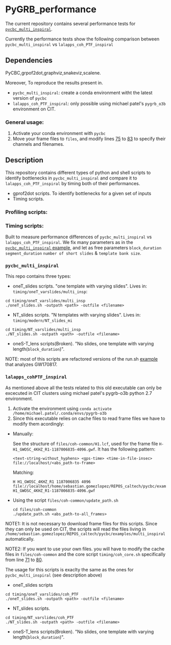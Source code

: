 # PyGRB_performance
The current repository contains several performance tests for [`pycbc_multi_inspiral`](https://github.com/gwastro/pycbc/blob/master/bin/pycbc_multi_inspiral).

Currently the performance tests show the following comparison between `pycbc_multi_inspiral` vs `lalapps_coh_PTF_inspiral`

## Dependencies 

PyCBC,grpof2dot,graphviz,snakeviz,scalene.

Moreover, To reproduce the results present in. 

- `pycbc_multi_inspiral`: create a conda environment witht the latest version of `pycbc`
- `lalapps_coh_PTF_inspiral`: only possible using michael patel's `pygrb_o3b` environment on CIT.

### General usage:
1. Activate your conda environment with `pycbc`
2. Move your frame files to `files`, and modify lines [75](https://github.com/sebastiangomezlopez/PyGRB_performance/blob/11914a55c8a905749f7097d2b9d6ed510226958d/timing/mi_core.sh#L75) to [83](https://github.com/sebastiangomezlopez/PyGRB_performance/blob/11914a55c8a905749f7097d2b9d6ed510226958d/timing/mi_core.sh#L83) to specify their channels and filenames.

## Description

This repository contains different types of python and shell scripts to identify bottlenecks in `pycbc_multi_inspiral` and  compare it to `lalapps_coh_PTF_inspiral` by timing both of their performances.

- gprof2dot scripts. To identify bottlenecks for a given set of inputs
- Timing scripts.

### Profiling scripts:

### Timing scripts:
Built to measure performance differences of `pycbc_multi_inspiral` vs `lalapps_coh_PTF_inspiral`. We fix many parameters as in the [`pycbc_multi_inspiral` example](https://github.com/gwastro/pycbc/blob/master/bin/pycbc_multi_inspiral), and let as free parameters `block_duration` `segment_duration` `number of short slides` & `template bank size`. 

### `pycbc_multi_inspiral`

This repo contains three types:

- oneT_slides scripts. "one template with varying slides". Lives in: `timing/oneT_varslides/multi_insp`:

 ```
 cd timing/oneT_varslides/multi_insp
 ./oneT_slides.sh -outpath <path> -outfile <filename>
 ```
 
- NT_slides scripts. "N templates with varying slides". Lives in: `timing/modern/NT_slides_mi`

 ```
 cd timing/NT_varslides/multi_insp
 ./NT_slides.sh -outpath <path> -outfile <filename>
 ```

- oneS-T_lens scripts(Broken). "No slides, one template with varying length(`block_duration`)".

NOTE: most of this scripts are refactored versions of the run.sh [example](https://github.com/gwastro/pycbc/blob/master/examples/multi_inspiral/run.sh) that analyzes GW170817.

### `lalapps_cohPTF_inspiral`

As mentioned above all the tests related to this old executable can only be excecuted in CIT clusters using michael patel's 
pygrb-o3b python 2.7 environment.

1. Activate the environment using `conda activate /home/michael.patel/.conda/envs/pygrb-o3b`
3. Since this executable relies on cache files to read frame files we have to modify them acordingly:
  - Manually:
      
      See the structure of `files/coh-common/H1.lcf`, used for the frame file `H-H1_GWOSC_4KHZ_R1-1187006835-4096.gwf`. It has the following pattern:
      ```
      <text-string-without_hyphens> <gps-time> <time-in-file-insec> file://localhost/<abs_path-to-frame>
      ```
      Matching:
      ```
      H H1_GWOSC_4KHZ_R1 1187006835 4096 file://localhost/home/sebastian.gomezlopez/REPOS_caltech/pycbc/examples/multi_inspiral/H-H1_GWOSC_4KHZ_R1-1187006835-4096.gwf
      ```
  - Using the script `files/coh-common/update_path.sh`
    ```
    cd files/coh-common
    ./update_path.sh <abs_path-to-all_frames>
    ```
NOTE1: It is not necessary to download frame files for this scripts. Since they can only be used on CIT, the scripts will read the files living in `/home/sebastian.gomezlopez/REPOS_caltech/pycbc/examples/multi_inspiral` automatically. 

NOTE2: If you want to use your own files. you will have to modify the cache files in `files/coh-common` and the core script `timing/coh_core.sh` specifically from line [71](https://github.com/sebastiangomezlopez/PyGRB_performance/blob/11914a55c8a905749f7097d2b9d6ed510226958d/timing/coh_core.sh#L74) to [80](https://github.com/sebastiangomezlopez/PyGRB_performance/blob/11914a55c8a905749f7097d2b9d6ed510226958d/timing/coh_core.sh#L80).


The usage for this scripts is exaclty the same as the ones for `pycbc_multi_inspiral` (see description above)

- oneT_slides scripts

 ```
 cd timing/oneT_varslides/coh_PTF
 ./oneT_slides.sh -outpath <path> -outfile <filename>
 ```
 
- NT_slides scripts. 

 ```
 cd timing/NT_varslides/coh_PTF
 ./NT_slides.sh -outpath <path> -outfile <filename>
 ```

- oneS-T_lens scripts(Broken). "No slides, one template with varying length(`block_duration`)".
